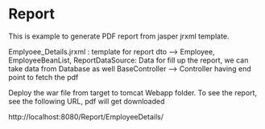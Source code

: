 # Report

This is example to generate PDF report from jasper jrxml template.

Emplyoee_Details.jrxml : template for report
dto --> Employee, EmployeeBeanList, ReportDataSource: Data for fill up the report, we can take data from Database as well
BaseController  --> Controller having end point to fetch the pdf

Deploy the war file from target to tomcat Webapp folder.
To see the report, see the following URL, pdf will get downloaded

http://localhost:8080/Report/EmployeeDetails/
